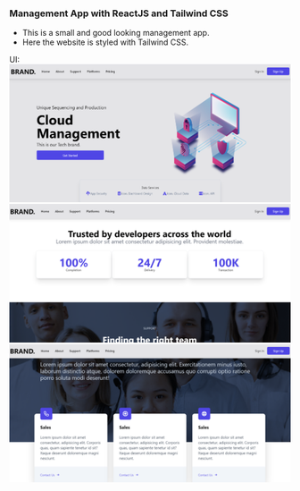 ### Management App with ReactJS and Tailwind CSS

- This is a small and good looking management app.
- Here the website is styled with Tailwind CSS.

UI: 
![](git-images/ManagementApp01.png)
![](git-images/ManagementApp02.png)
![](git-images/ManagementApp03.png)
